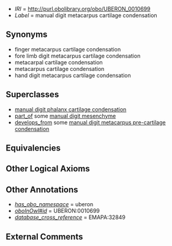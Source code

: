  * *IRI* = http://purl.obolibrary.org/obo/UBERON_0010699
 * *Label* = manual digit metacarpus cartilage condensation

## Synonyms

 * finger metacarpus cartilage condensation
 * fore limb digit metacarpus cartilage condensation
 * metacarpal cartilage condensation
 * metacarpus cartilage condensation
 * hand digit metacarpus cartilage condensation

## Superclasses

 * [manual digit phalanx cartilage condensation](../../UBERON/86/UBERON_0010686.md)
 * [part_of](../../BFO/50/BFO_0000050.md) some [manual digit mesenchyme](../../UBERON/57/UBERON_0005257.md)
 * [develops_from](../../RO/02/RO_0002202.md) some [manual digit metacarpus pre-cartilage condensation](../../UBERON/98/UBERON_0010698.md)

## Equivalencies


## Other Logical Axioms


## Other Annotations

 * *[has_obo_namespace](../../ce/oboInOwl#hasOBONamespace.md)* = uberon
 * *[oboInOwl#id](../../id/oboInOwl#id.md)* = UBERON:0010699
 * *[database_cross_reference](../../ef/oboInOwl#hasDbXref.md)* = EMAPA:32849

## External Comments

